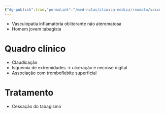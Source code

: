```yaml
---
{"dg-publish":true,"permalink":"/med-notas/clinica-medica/reumato/vasculites/tromboangeite-obliterante/","tags":["review"]}
---
```



- Vasculopatia inflamatória obliterante não ateromatosa
- Homem jovem tabagista

# Quadro clínico
- Claudicação
- Isquemia de extremidades -> ulceração e necrose digital
- Associação com tromboflebite superficial

# Tratamento
- Cessação do tabagismo